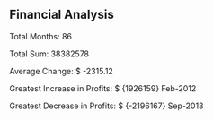Financial Analysis
----------------------------
Total Months: 86

Total Sum: 38382578

Average Change: $ -2315.12

Greatest Increase in Profits: $ {1926159} Feb-2012

Greatest Decrease in Profits: $ {-2196167} Sep-2013


